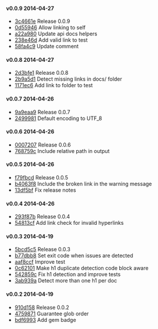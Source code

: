 #### v0.0.9 2014-04-27

- [3c4661e](https://github.com/appium/appium_doc_lint/commit/3c4661ebe628ab2b320f77f53b53b537b8c1723e) Release 0.0.9
- [0d55946](https://github.com/appium/appium_doc_lint/commit/0d5594616ede92898f49e11605426b16028cbedf) Allow linking to self
- [a22a980](https://github.com/appium/appium_doc_lint/commit/a22a980d5b93383c5d737463114551a490ddb877) Update api docs helpers
- [238e46d](https://github.com/appium/appium_doc_lint/commit/238e46dee3efcb359240a3a3e66ed58c1c39e3f4) Add valid link to test
- [58fa4c9](https://github.com/appium/appium_doc_lint/commit/58fa4c9520ade838a9ebb5c9dfa5cab7fdee1ca3) Update comment


#### v0.0.8 2014-04-27

- [2d3bfe1](https://github.com/appium/appium_doc_lint/commit/2d3bfe186204455c1c19f714748d369345216d75) Release 0.0.8
- [2b9a5d1](https://github.com/appium/appium_doc_lint/commit/2b9a5d1b434eb85fb03a1e91930c45b2fd65d4a9) Detect missing links in docs/ folder
- [1171ec6](https://github.com/appium/appium_doc_lint/commit/1171ec69632382382cedbf7596dec06aac7f3168) Add link to folder to test


#### v0.0.7 2014-04-26

- [9a9eaa9](https://github.com/appium/appium_doc_lint/commit/9a9eaa9854c2f16409d06333b120937995a42af0) Release 0.0.7
- [2499981](https://github.com/appium/appium_doc_lint/commit/24999811c3e9a65a84fe720f0731615e06512918) Default encoding to UTF_8


#### v0.0.6 2014-04-26

- [0007207](https://github.com/appium/appium_doc_lint/commit/000720755c1745d293e09e6ca6099a0d5bd50202) Release 0.0.6
- [768759c](https://github.com/appium/appium_doc_lint/commit/768759c26b73ccfdabd043bfcdc7de0cb1ecdc94) Include relative path in output


#### v0.0.5 2014-04-26

- [f79fbcd](https://github.com/appium/appium_doc_lint/commit/f79fbcd4ecb8cec0c0e6c5aa81919c35ac30af0d) Release 0.0.5
- [b4063f8](https://github.com/appium/appium_doc_lint/commit/b4063f8132acf97ac3cd4af0aeb8a09a0f1c6222) Include the broken link in the warning message
- [13df5bf](https://github.com/appium/appium_doc_lint/commit/13df5bf8498a4838e994ca4e3c1f767bb491e40a) Fix release notes


#### v0.0.4 2014-04-26

- [293f87b](https://github.com/appium/appium_doc_lint/commit/293f87b56667e1c0d81b069cc9b700be521a965a) Release 0.0.4
- [54813cf](https://github.com/appium/appium_doc_lint/commit/54813cf164f33866d7643260498d115f40411d0f) Add link check for invalid hyperlinks


#### v0.0.3 2014-04-19

- [5bcd5c5](https://github.com/appium/appium_doc_lint/commit/5bcd5c58d25dace3ec356394d54f0a5d988602dd) Release 0.0.3
- [b77dbb8](https://github.com/appium/appium_doc_lint/commit/b77dbb8c2d262cd9254a9cd2cf79227400632720) Set exit code when issues are detected
- [aaf8ccf](https://github.com/appium/appium_doc_lint/commit/aaf8ccf1c596f4d50410622ecf6933c671b125b3) Improve test
- [0c62101](https://github.com/appium/appium_doc_lint/commit/0c6210113c7eb9ccf62a59f36d894dd58b7ad173) Make h1 duplicate detection code block aware
- [542859c](https://github.com/appium/appium_doc_lint/commit/542859c5059e411b483bfd74b9910b99ae58742d) Fix h1 detection and improve tests
- [3ab939a](https://github.com/appium/appium_doc_lint/commit/3ab939aea1989e823c1fd3c27d6428f539c212eb) Detect more than one h1 per doc


#### v0.0.2 2014-04-19

- [910d158](https://github.com/appium/appium_doc_lint/commit/910d1583b5286c9c13242f97722ce50c99023944) Release 0.0.2
- [4759871](https://github.com/appium/appium_doc_lint/commit/4759871312485a6574d468eb4baba703c44435e3) Guarantee glob order
- [bdf6993](https://github.com/appium/appium_doc_lint/commit/bdf69931b0579dc657ffe5bf76a8bf75f2bf565f) Add gem badge